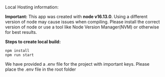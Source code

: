 Local Hosting information:

**Important:** This app was created with **node v16.13.0**. Using a different version of node may cause issues when compiling. Please install the correct version of node or use a tool like Node Version Manager(NVM) or otherwise for best results.

**Steps to create local build:**

```
npm install
npm run start
```

We have provided a .env file for the project with important keys. Please place the .env file in the root folder
